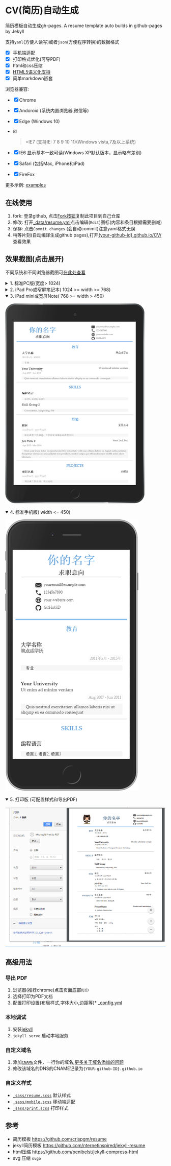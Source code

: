 # CV(简历)自动生成
简历模板自动生成gh-pages. A resume template auto builds in github-pages by Jekyll

支持`yaml`(方便人读写)或者`json`(方便程序转换)的数据格式

* [x] 手机端适配
* [x] 打印格式优化(可导PDF)
* [x] html和css压缩
* [x] [HTML5语义化支持](https://validator.w3.org/nu/?doc=https%3A%2F%2Fnewfuture.github.io%2FCV%2F&showoutline=yes)
* [x] 简单markdown嵌套

浏览器兼容:

* [x] Chrome
* [x] Andoroid (系统内置浏览器,微信等)
* [x] Edge (Windows 10)
* [x] >=IE7 (支持IE: 7 8 9 10 11)(Windows vista,7及以上系统)
* [x] IE6 显示基本一致可读(Windows XP默认版本，显示略有差别)
* [x] Safari (包括Mac, iPhone和iPad)
* [x] FireFox


更多示例: [examples](https://github.com/NewFuture/CV/issues/1)

## 在线使用

1. fork: 登录github, 点击[Fork按钮](https://github.com/NewFuture/CV/fork)复制此项目到自己仓库
2. 修改: 打开[\_data/resume.yml](\_data/resume.yml)点击编辑(`Edit`)图标(内容和条目根据需要删减)
3. 保存: 点击`Commit changes` (会自动commit)注意yaml格式无误
4. 稍等片刻(自动编译生成github pages),打开[{your-github-id}.github.io/CV/](https://newfuture.github.io/CV/) 查看效果


## 效果截图(点击展开)

不同系统和不同浏览器截图可[在此处查看](https://developer.microsoft.com/en-us/microsoft-edge/tools/screenshots/?url=https%3A%2F%2Fnewfuture.github.io%2FCV%2F)

<details>
<summary> 1. 标准PC版(宽度> 1024)</summary>

![](assets/img/pc.png)
</details>
<details>
 <summary>2. iPad Pro或窄屏笔记本( 1024 >= width >= 768)</summary>

![](assets/img/large.png)
</details>

<details open>
<summary>3. iPad mini或宽屏Note( 768 >= width > 450)</summary>

![](assets/img/ipad.png)
</details>

<details open>
<summary>4. 标准手机版( width <= 450)</summary>

![](assets/img/iphone.png)
</details>

<details open>
<summary>5. 打印版 (可配置样式和导出PDF)</summary>

![](assets/img/print.png)
</details>



## 高级用法

### 导出 PDF
1. 浏览器(推荐chrome)点击页面底部`打印`
2. 选择打印为PDF文档
3. 配置打印设置(布局样式,字体大小,边距等)* [_config.yml](https://github.com/NewFuture/CV/blob/gh-pages/_config.yml#L6)

### 本地调试
1. 安装[jekyll](http://jekyllcn.com/docs/installation/)
2. `jekyll serve` 启动本地服务

### 自定义域名

1. 添加[`CNAME`](https://github.com/NewFuture/CV/new/gh-pages/CNAME)文件，一行你的域名,[更多关于域名添加的问题](https://help.github.com/articles/adding-or-removing-a-custom-domain-for-your-github-pages-site/)
2. 修改该域名的DNS的CNAME记录为`{YOUR-github-ID}.github.io`

### 自定义样式
* [`_sass/resume.scss`](_sass/resume.scss) 默认样式
* [`_sass/mobile.scss`](_sass/mobile.scss) 移动端适配
* [`_sass/print.scss`](_sass/print.scss) 打印样式


## 参考

* 简历模板 https://github.com/crispgm/resume
* jekyll简历模板 https://github.com/nternetinspired/jekyll-resume
* html压缩 https://github.com/penibelst/jekyll-compress-html
* svg 压缩 `svgo`

